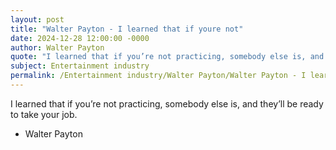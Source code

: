 ```yaml
---
layout: post
title: "Walter Payton - I learned that if youre not"
date: 2024-12-28 12:00:00 -0000
author: Walter Payton
quote: "I learned that if you’re not practicing, somebody else is, and they’ll be ready to take your job."
subject: Entertainment industry
permalink: /Entertainment industry/Walter Payton/Walter Payton - I learned that if youre not
---
```


I learned that if you’re not practicing, somebody else is, and they’ll be ready to take your job.

- Walter Payton

